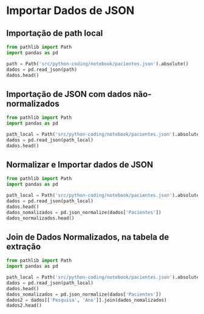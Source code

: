 # Importar Dados de JSON

## Importação de path local
```python
from pathlib import Path
import pandas as pd

path = Path('src/python-coding/notebook/pacientes.json').absolute()
dados = pd.read_json(path)
dados.head()
```  

## Importação de JSON com dados não-normalizados
```python
from pathlib import Path
import pandas as pd

path_local = Path('src/python-coding/notebook/pacientes.json').absolute()
dados = pd.read_json(path_local)
dados.head()
```  

## Normalizar e Importar dados de JSON
```python
from pathlib import Path
import pandas as pd

path_local = Path('src/python-coding/notebook/pacientes.json').absolute()
dados = pd.read_json(path_local)
dados.head()
dados_nomalizados = pd.json_normalize(dados['Pacientes'])
dados_normalizados.head()
```  

## Join de Dados Normalizados, na tabela de extração
```python
from pathlib import Path
import pandas as pd

path_local = Path('src/python-coding/notebook/pacientes.json').absolute()
dados = pd.read_json(path_local)
dados.head()
dados_nomalizados = pd.json_normalize(dados['Pacientes'])
dados2 = dados[['Pesquisa', 'Ano']].join(dados_nomalizados)
dados2.head()
```  